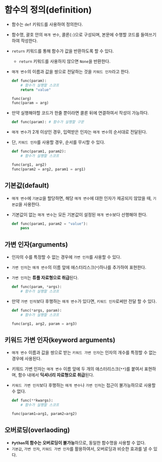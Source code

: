 # 함수의 정의(definition)

- 함수는 `def` 키워드를 사용하여 정의한다.
- 함수명, 괄호 안의 `매개 변수`, 콜론(`:`)으로 구성되며, 본문에 수행할 코드를 들여쓰기 하여 작성한다.
- `return` 키워드를 통해 함수가 값을 반환하도록 할 수 있다.
  - `return` 키워드를 사용하지 않으면 `None`을 반환한다.
- `매개 변수`의 이름과 값을 쌍으로 전달하는 것을 `키워드 인자`라고 한다.

  ```py
  def func(param):
      # 함수가 실행할 스코프
      return "value"

  func(arg)
  func(param = arg)
  ```

- 만약 실행해야할 코드가 한줄 뿐이라면 콜론 뒤에 연결하여서 작성이 가능하다.

  ```py
  def func(param): # 함수가 실행할 구문
  ```

- `매개 변수`가 2개 이상인 경우, 입력받은 인자는 `매개 변수`의 순서대로 전달된다.
- 단, `키워드 인자`를 사용할 경우, 순서를 무시할 수 있다.

  ```py
  def func(param1, param2):
      # 함수가 실행할 스코프

  func(arg1, arg2)
  func(param2 = arg2, param1 = arg1)
  ```

## 기본값(default)

- `매개 변수`에 `기본값`을 할당하면, 해당 `매개 변수`에 대한 인자가 제공되지 않았을 때, `기본값`을 사용한다.
- 기본값이 없는 `매개 변수`는 모든 기본값이 설정된 `매개 변수`보다 선행해야 한다.

  ```py
  def func(param1, param2 = "value"):
      pass
  ```

## 가변 인자(arguments)

- 인자의 수를 특정할 수 없는 경우에 `가변 인자`를 사용할 수 있다.
- `가변 인자`는 `매개 변수`의 이름 앞에 애스터리스크(`*`)하나를 추가하여 표현한다.
- `가변 인자`는 **튜플 자료형으로 취급**된다.

  ```py
  def func(param, *args):
      # 함수가 실행할 스코프
  ```

- 만약 `가변 인자`보다 후행하는 `매개 변수`가 있다면, `키워드 인자`로써만 전달 할 수 있다.

  ```py
  def func(*args, param):
      # 함수가 실행할 스코프

  func(arg1, arg2, param = arg3)
  ```

## 키워드 가변 인자(keyword arguments)

- `매개 변수` 이름과 값을 쌍으로 받는 `키워드 가변 인자`는 인자의 개수를 특정할 수 없는 경우에 사용된다.
- 키워드 가변 인자는 `매개 변수` 이름 앞에 두 개의 애스터리스크(`**`)를 붙여서 표현하며, 함수 내에서 **딕셔너리 자료형으로 취급**된다.
- `키워드 가변 인자`보다 후행하는 `매개 변수`나 `가변 인자`는 접근이 불가능하므로 사용할 수 없다.

  ```py
  def func(**kwargs):
      # 함수가 실행할 스코프

  func(param1=arg1, param2=arg2)
  ```

## 오버로딩(overlaoding)

- **`Python`의 함수는 오버로딩이 불가능**하므로, 동일한 함수명을 사용할 수 없다.
- `기본값`, `가변 인자`, `키워드 가변 인자`를 활용하여서, 오버로딩과 비슷한 효과를 낼 수 있다.
